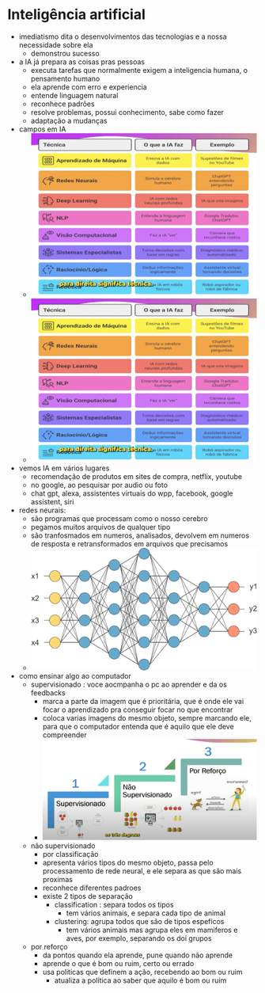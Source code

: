 # Inteligência artificial

- imediatismo dita o desenvolvimentos das tecnologias e a nossa necessidade sobre ela
    - demonstrou sucesso
- a IA já prepara as coisas pras pessoas
    - executa tarefas que normalmente exigem a inteligencia humana, o pensamento humano
    - ela aprende com erro e experiencia
    - entende linguagem natural
    - reconhece padrões
    - resolve problemas, possui conhecimento, sabe como fazer
    - adaptação a mudanças
- campos em IA
    - ![..](image.png)
    - ![alt text](image-1.png)
- vemos IA em vários lugares
    - recomendação de produtos em sites de compra, netflix, youtube
    - no google, ao pesquisar por audio ou foto
    - chat gpt, alexa, assistentes virtuais do wpp, facebook, google assistent, siri
- redes neurais:
    - são programas que processam como o nosso cerebro
    - pegamos muitos arquivos de qualquer tipo
    - são tranfosmados em numeros, analisados, devolvem em numeros de resposta e retransformados em arquivos que precisamos
    - ![alt text](image-2.png)
- como ensinar algo ao computador
    - supervisionado : voce aocmpanha o pc ao aprender e da os feedbacks
        - marca a parte da imagem que é prioritária, que é onde ele vai focar o aprendizado pra conseguir focar no que encontrar
        - coloca varias imagens do mesmo objeto, sempre marcando ele, para que o computador entenda que é aquilo que ele deve compreender
        - ![alt text](image-3.png)
    - não supervisionado
        - por classificação
        - apresenta vários tipos do mesmo objeto, passa pelo processamento de rede neural, e ele separa as que são mais proximas
        - reconhece diferentes padroes
        - existe 2 tipos de separação
            - classification : separa todos os tipos
                - tem vários animais, e separa cada tipo de animal
            - clustering: agrupa todos que são de tipos espefícos
                - tem vários animais mas agrupa eles em mamiferos e aves, por exemplo, separando os doi grupos
    - por reforço
        - da pontos quando ela aprende, pune quando não aprende
        - aprende o que é bom ou ruim, certo ou errado
        - usa politicas que definem a ação, recebendo ao bom ou ruim
            - atualiza a política ao saber que aquilo é bom ou ruim
            

